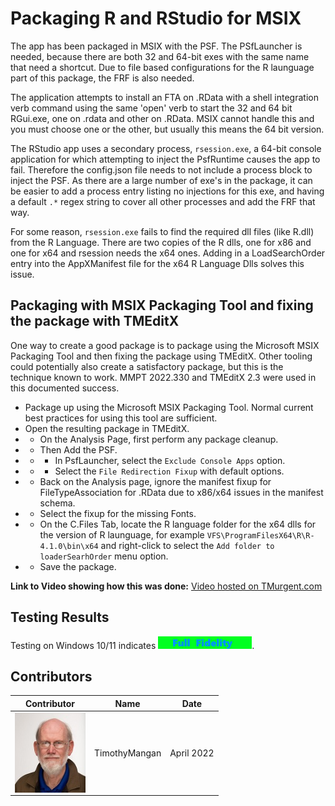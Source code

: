 # Packaging R and RStudio for MSIX

The app has been packaged in MSIX with the PSF.  The PSfLauncher is needed, because there are both 32 and 64-bit exes with the same name that need a shortcut.  Due to file based configurations for the R launguage part of this package, the FRF is also needed.

The application attempts to install an FTA on .RData with a shell integration verb command using the same 'open' verb to start the 32 and 64 bit RGui.exe, one on .rdata and other on .RData.  MSIX cannot handle this and you must choose one or the other, but usually this means the 64 bit version.

The RStudio app uses a secondary process, `rsession.exe`, a 64-bit console application for which attempting to inject the PsfRuntime causes the app to fail.  Therefore the config.json file needs to not include a process block to inject the PSF.  As there are a large number of exe's in the package, it can be easier to add a process entry listing no injections for this exe, and having a default `.*` regex string to cover all other processes and add the FRF that way.

For some reason, `rsession.exe` fails to find the required dll files (like R.dll) from the R Language.  There are two copies of the R dlls, one for x86 and one for x64 and rsession needs the x64 ones.  Adding in a LoadSearchOrder entry into the AppXManifest file for the x64 R Language Dlls solves this issue.

## Packaging with MSIX Packaging Tool and fixing the package with TMEditX
One way to create a good package is to package using the Microsoft MSIX Packaging Tool and then fixing the package using TMEditX.  Other tooling could potentially also create a satisfactory package, but this is the technique known to work.  MMPT 2022.330 and TMEditX 2.3 were used in this documented success.

*  Package up using the Microsoft MSIX Packaging Tool.  Normal current best practices for using this tool are sufficient.
* Open the resulting package in TMEditX.
* * On the Analysis Page, first perform any package cleanup.
* * Then Add the PSF.
* * * In PsfLauncher, select the `Exclude Console Apps` option.
* * * Select the `File Redirection Fixup` with default options.
* * Back on the Analysis page, ignore the manifest fixup for FileTypeAssociation for .RData due to x86/x64 issues in the manifest schema.
* * Select the fixup for the missing Fonts.
* * On the C.Files Tab, locate the R language folder for the x64 dlls for the version of R launguage, for example `VFS\ProgramFilesX64\R\R-4.1.0\bin\x64` and right-click to select the `Add folder to loaderSearhOrder` menu option.
* * Save the package.

**Link to Video showing how this was done:** <a href="https:\\www.tmurgent.com\AppV\Tools\TMEditX\Video_2.3\RAndRStudio.mp4" target=""> Video hosted on TMurgent.com</a>

## Testing Results

Testing on Windows 10/11 indicates  [<img src="/media/CatFullFidelity.png" alt="Full Fidelity" />](/media/CatFullFidelity.png).  
 


## Contributors

| Contributor | Name | Date |
|----|----|----|
| [<img src="/media/Contributors/TimMangan.jpg" align="left" Height="128" />](/media/Contributors/TimMangan.jpg) | TimothyMangan | April 2022 |


